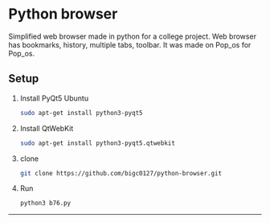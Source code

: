 # Python browser
Simplified web browser made in python for a college project.
Web browser has bookmarks, history, multiple tabs, toolbar.
It was made on Pop_os for Pop_os.
## Setup

1. Install PyQt5
    Ubuntu
    ```sh
    sudo apt-get install python3-pyqt5	

    ```

2. Install QtWebKit

    ```sh
    sudo apt-get install python3-pyqt5.qtwebkit
    ```
3. clone
    ```sh
    git clone https://github.com/bigc0127/python-browser.git
    ```
4. Run
    ```sh
    python3 b76.py 
    ```
***
